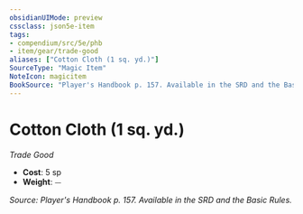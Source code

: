 ```yaml
---
obsidianUIMode: preview
cssclass: json5e-item
tags:
- compendium/src/5e/phb
- item/gear/trade-good
aliases: ["Cotton Cloth (1 sq. yd.)"]
SourceType: "Magic Item"
NoteIcon: magicitem
BookSource: "Player's Handbook p. 157. Available in the SRD and the Basic Rules."
---
```

# Cotton Cloth (1 sq. yd.)
*Trade Good*  

- **Cost**: 5 sp
- **Weight**: ⏤

*Source: Player's Handbook p. 157. Available in the SRD and the Basic Rules.*
